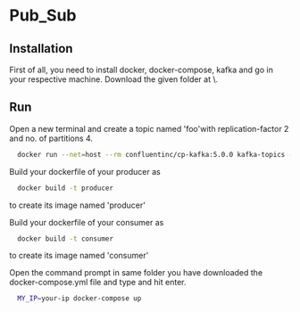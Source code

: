 # Pub_Sub
## Installation
First of all, you need to install docker, docker-compose, kafka and go in your respective machine. Download the given folder at \\\. 

## Run
Open a new terminal and create a topic named 'foo'with replication-factor 2 and no. of partitions 4.
```bash
  docker run --net=host --rm confluentinc/cp-kafka:5.0.0 kafka-topics --create --topic foo --partitions 4 --replication-factor 2 --if-not-exists --zookeeper localhost:32181
```

Build your dockerfile of your producer as
```bash
  docker build -t producer
```
to create its image named 'producer'

Build your dockerfile of your consumer as
```bash
  docker build -t consumer
```
to create its image named 'consumer'

Open the command prompt in same folder you have downloaded the docker-compose.yml file and type and hit enter.
```bash
  MY_IP=your-ip docker-compose up 
```


